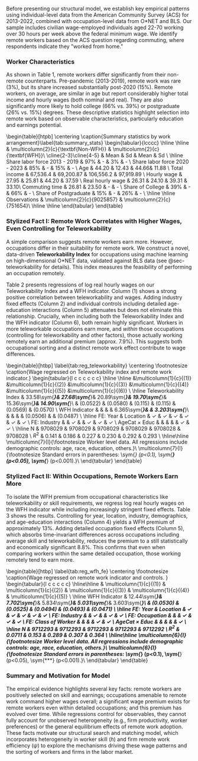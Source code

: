 
Before presenting our structural model, we establish key empirical patterns using individual-level data from the American Community Survey (ACS) for 2013-2022, combined with occupation-level data from O\*NET and BLS. Our sample includes civilian wage-employed individuals aged 22-70 working over 30 hours per week above the federal minimum wage. We identify remote workers based on the ACS question regarding commuting, where respondents indicate they "worked from home."

### Worker Characteristics

As shown in Table 1, remote workers differ significantly from their non-remote counterparts. Pre-pandemic (2013-2019), remote work was rare (3%), but its share increased substantially post-2020 (15%). Remote workers, on average, are similar in age but report considerably higher total income and hourly wages (both nominal and real). They are also significantly more likely to hold college (66% vs. 39%) or postgraduate (26% vs. 15%) degrees. These descriptive statistics highlight selection into remote work based on observable characteristics, particularly education and earnings potential.

\begin{table}[htpb]
\centering
\caption{Summary statistics by work arrangement}\label{tab:summary_stats}
\begin{tabular}{lcccc}
\hline
\hline
& \multicolumn{2}{c}{\textbf{Non-WFH}} & \multicolumn{2}{c}{\textbf{WFH}}\\
\cline{2-3}\cline{4-5}
& Mean & Sd & Mean & Sd \\
\hline
Share labor force 2013 - 2019 & 97\% & - & 3\% & - \\
Share labor force 2020 - 2023 & 85\% & - & 15\% & - \\
Age & 44.20 & 12.43 & 44.66& 11.88 \\
Total income & 67,536.4 & 69,200.87 & 106,556.2 & 97,919.89 \\
Hourly wage & 27.95 & 25.81 & 44.20 & 37.59 \\
Real hourly wage & 26.31 & 24.10 & 39.31 & 33.10\\
Commuting time & 26.81 & 23.50 & - & - \\
Share of College & 39\% & - & 66\% & - \\
Share of Postgraduate & 15\% & - & 26\% & - \\
\hline
\hline
Observations & \multicolumn{2}{c}{9025857} & \multicolumn{2}{c}{751654}\\
\hline
\hline
\end{tabular}
\end{table}

### Stylized Fact I: Remote Work Correlates with Higher Wages, Even Controlling for Teleworkability

A simple comparison suggests remote workers earn more. However, occupations differ in their suitability for remote work. We construct a novel, data-driven **Teleworkability Index** for occupations using machine learning on high-dimensional O\*NET data, validated against BLS data (see @sec-teleworkability for details). This index measures the feasibility of performing an occupation remotely.

Table 2 presents regressions of log real hourly wages on our Teleworkability Index and a WFH indicator. Column (1) shows a strong positive correlation between teleworkability and wages. Adding industry fixed effects (Column 2) and individual controls including detailed age-education interactions (Column 5) attenuates but does not eliminate this relationship. Crucially, when including both the Teleworkability Index and the WFH indicator (Column 6), both remain highly significant. Workers in more teleworkable occupations earn more, and *within* those occupations (controlling for teleworkability and other factors), those actually working remotely earn an additional premium (approx. 7.9%). This suggests both occupational sorting and a distinct remote work effect contribute to wage differences.

\begin{table}[htbp]
\label{tab:reg_teleworkability}
\centering
\footnotesize
\caption{Wage regressed on Teleworkability index and remote work indicator.}
\begin{tabular}{l c c c c c c}
\hline \hline
&\multicolumn{1}{c}{(1)} &\multicolumn{1}{c}{(2)} &\multicolumn{1}{c}{(3)} &\multicolumn{1}{c}{(4)} &\multicolumn{1}{c}{(5)} &\multicolumn{1}{c}{(6)} \\
\hline
Teleworkability Index & 33.58\sym{***}& 27.68\sym{***}& 20.89\sym{***}& 19.70\sym{***}& 15.36\sym{***}& 14.90\sym{***}\\
& (0.0522) & (0.0580) & (0.115) & (0.115) & (0.0569) & (0.0570) \\
WFH Indicator & & & & 6.365\sym{***}& & 3.203\sym{***}\\
& & & & (0.0506) & & (0.0487) \\
\hline
FE: Year \& Location & $\checkmark$ & $\checkmark$ & $\checkmark$ & $\checkmark$ & $\checkmark$ & $\checkmark$ \\
FE: Industry & & $\checkmark$ & & $\checkmark$ & $\checkmark$ & $\checkmark$ \\
AgeCat $\times$ Educ & & & & & $\checkmark$ & $\checkmark$ \\
\hline
N & 9708029 & 9708029 & 9708029 & 9708029 & 9708028 & 9708028 \\
$R^2$ & 0.141 & 0.186 & 0.227 & 0.230 & 0.292 & 0.293 \\
\hline\hline
\multicolumn{7}{l}{\footnotesize Worker level data. All regressions include demographic controls: age, race, education, others.}\\
\multicolumn{7}{l}{\footnotesize Standard errors in parentheses: \sym{*} \(p<0.1\), \sym{**} \(p<0.05\), \sym{***} \(p<0.001\).}\\
\end{tabular}
\end{table}

### Stylized Fact II: Within Occupations, Remote Workers Earn More

To isolate the WFH premium from occupational characteristics like teleworkability or skill requirements, we regress log real hourly wages on the WFH indicator while including increasingly stringent fixed effects. Table 3 shows the results. Controlling for year, location, industry, demographics, and age-education interactions (Column 4) yields a WFH premium of approximately 13%. Adding detailed occupation fixed effects (Column 5), which absorbs time-invariant differences across occupations including average skill and teleworkability, reduces the premium to a still statistically and economically significant 8.8%. This confirms that even when comparing workers within the same detailed occupation, those working remotely tend to earn more.

\begin{table}[htbp]
\label{tab:reg_wfh_fe}
\centering
\footnotesize
\caption{Wage regressed on remote work indicator and controls. }
\begin{tabular}{l c c c c c}
\hline\hline
& \multicolumn{1}{c}{(1)} & \multicolumn{1}{c}{(2)} & \multicolumn{1}{c}{(3)} & \multicolumn{1}{c}{(4)} & \multicolumn{1}{c}{(5)} \\
\hline
WFH Indicator & 12.44\sym{***}& 7.702\sym{***}& 5.834\sym{***}& 5.031\sym{***}& 3.603\sym{***}\\
& (0.0530) & (0.0525) & (0.0494) & (0.0493) & (0.0471) \\
\hline
FE: Year \& Location & $\checkmark$ & $\checkmark$ & $\checkmark$ & $\checkmark$ & $\checkmark$ \\
FE: Industry & & $\checkmark$ & & $\checkmark$ & $\checkmark$ \\
FE: Occupation & & & $\checkmark$ & $\checkmark$ & $\checkmark$ \\
FE: Class of Worker & & & & $\checkmark$ & $\checkmark$ \\
AgeCat $\times$ Educ & & & & & $\checkmark$ \\
\hline
N & 9712293 & 9712293 & 9712293 & 9712293 & 9712292 \\
$R^2$ & 0.0711 & 0.153 & 0.289 & 0.307 & 0.364 \\
\hline\hline
\multicolumn{6}{l}{\footnotesize Worker level data. All regressions include demographic controls: age, race, education, others.}\\
\multicolumn{6}{l}{\footnotesize Standard errors in parentheses: \sym{*} \(p<0.1\), \sym{**} \(p<0.05\), \sym{***} \(p<0.001\).}\\
\end{tabular}
\end{table}

### Summary and Motivation for Model

The empirical evidence highlights several key facts: remote workers are positively selected on skill and earnings; occupations amenable to remote work command higher wages overall; a significant wage premium exists for remote workers even within detailed occupations; and this premium has evolved over time. While regressions control for observables, they cannot fully account for unobserved heterogeneity (e.g., firm productivity, worker preferences) or the general equilibrium effects of remote work adoption. These facts motivate our structural search and matching model, which incorporates heterogeneity in worker skill ($h$) and firm remote work efficiency ($\psi$) to explore the mechanisms driving these wage patterns and the sorting of workers and firms in the labor market.

